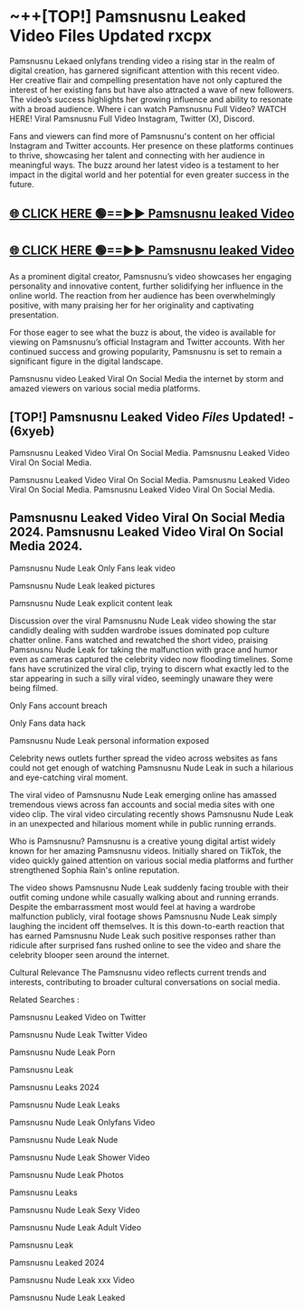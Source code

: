# ~++[TOP!] Pamsnusnu Leaked Video Files Updated rxcpx

 Pamsnusnu Lekaed onlyfans trending video a rising star in the realm of digital creation, has garnered significant attention with this recent video. Her creative flair and compelling presentation have not only captured the interest of her existing fans but have also attracted a wave of new followers. The video’s success highlights her growing influence and ability to resonate with a broad audience.
Where i can watch  Pamsnusnu Full Video? WATCH HERE! Viral  Pamsnusnu Full Video Instagram, Twitter (X), Discord.


Fans and viewers can find more of  Pamsnusnu's content on her official Instagram and Twitter accounts. Her presence on these platforms continues to thrive, showcasing her talent and connecting with her audience in meaningful ways. The buzz around her latest video is a testament to her impact in the digital world and her potential for even greater success in the future.


## [🌐 CLICK HERE 🟢==►►  Pamsnusnu leaked Video ](https://onlyclips.site?title=Pamsnusnu&ref=git)

## [🌐 CLICK HERE 🟢==►►  Pamsnusnu leaked Video ](https://onlyclips.site?title=Pamsnusnu&ref=git)


As a prominent digital creator,  Pamsnusnu’s video showcases her engaging personality and innovative content, further solidifying her influence in the online world. The reaction from her audience has been overwhelmingly positive, with many praising her for her originality and captivating presentation.

For those eager to see what the buzz is about, the video is available for viewing on  Pamsnusnu’s official Instagram and Twitter accounts. With her continued success and growing popularity,  Pamsnusnu is set to remain a significant figure in the digital landscape.


  Pamsnusnu video Leaked Viral On Social Media the internet by storm and amazed viewers on various social media platforms.


## [TOP!]  Pamsnusnu Leaked Video *Files* Updated! - (6xyeb) 

 Pamsnusnu Leaked Video Viral On Social Media. Pamsnusnu Leaked Video Viral On Social Media.

 Pamsnusnu Leaked Video Viral On Social Media. Pamsnusnu Leaked Video Viral On Social Media. Pamsnusnu Leaked Video Viral On Social Media.


##  Pamsnusnu Leaked Video Viral On Social Media 2024. Pamsnusnu Leaked Video Viral On Social Media 2024.
 Pamsnusnu Nude Leak Only Fans leak video

 Pamsnusnu Nude Leak leaked pictures

 Pamsnusnu Nude Leak explicit content leak

Discussion over the viral  Pamsnusnu Nude Leak video showing the star candidly dealing with sudden wardrobe issues dominated pop culture chatter online. Fans watched and rewatched the short video, praising  Pamsnusnu Nude Leak for taking the malfunction with grace and humor even as cameras captured the celebrity video now flooding timelines. Some fans have scrutinized the viral clip, trying to discern what exactly led to the star appearing in such a silly viral video, seemingly unaware they were being filmed.


Only Fans account breach

Only Fans data hack

 Pamsnusnu Nude Leak personal information exposed

Celebrity news outlets further spread the video across websites as fans could not get enough of watching  Pamsnusnu Nude Leak in such a hilarious and eye-catching viral moment.


The viral video of  Pamsnusnu Nude Leak emerging online has amassed tremendous views across fan accounts and social media sites with one video clip. The viral video circulating recently shows  Pamsnusnu Nude Leak in an unexpected and hilarious moment while in public running errands.


Who is  Pamsnusnu?  Pamsnusnu is a creative young digital artist widely known for her amazing  Pamsnusnu videos. Initially shared on TikTok, the video quickly gained attention on various social media platforms and further strengthened Sophia Rain's online reputation.

The video shows  Pamsnusnu Nude Leak suddenly facing trouble with their outfit coming undone while casually walking about and running errands. Despite the embarrassment most would feel at having a wardrobe malfunction publicly, viral footage shows  Pamsnusnu Nude Leak simply laughing the incident off themselves. It is this down-to-earth reaction that has earned  Pamsnusnu Nude Leak such positive responses rather than ridicule after surprised fans rushed online to see the video and share the celebrity blooper seen around the internet.

Cultural Relevance The  Pamsnusnu video reflects current trends and interests, contributing to broader cultural conversations on social media.

Related Searches :

 Pamsnusnu Leaked Video on Twitter

 Pamsnusnu Nude Leak Twitter Video

 Pamsnusnu Nude Leak Porn

 Pamsnusnu Leak 

 Pamsnusnu Leaks 2024

 Pamsnusnu Nude Leak Leaks

 Pamsnusnu Nude Leak Onlyfans Video

 Pamsnusnu Nude Leak Nude

 Pamsnusnu Nude Leak Shower Video

 Pamsnusnu Nude Leak Photos

 Pamsnusnu Leaks

 Pamsnusnu Nude Leak Sexy Video

 Pamsnusnu Nude Leak Adult Video

 Pamsnusnu Leak

 Pamsnusnu Leaked 2024

 Pamsnusnu Nude Leak xxx Video

 Pamsnusnu Nude Leak Leaked